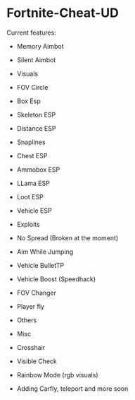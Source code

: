 # Fortnite-Cheat-UD
Current features:

- Memory Aimbot
- Silent Aimbot
- Visuals

- FOV Circle
- Box Esp
- Skeleton ESP
- Distance ESP
- Snaplines
- Chest ESP
- Ammobox ESP
- LLama ESP
- Loot ESP
- Vehicle ESP
- Exploits

- No Spread (Broken at the moment)
- Aim While Jumping
- Vehicle BulletTP
- Vehicle Boost (Speedhack)
- FOV Changer
- Player fly
- Others
- Misc

- Crosshair
- Visible Check
- Rainbow Mode (rgb visuals)
- Adding Carfly, teleport and more soon







